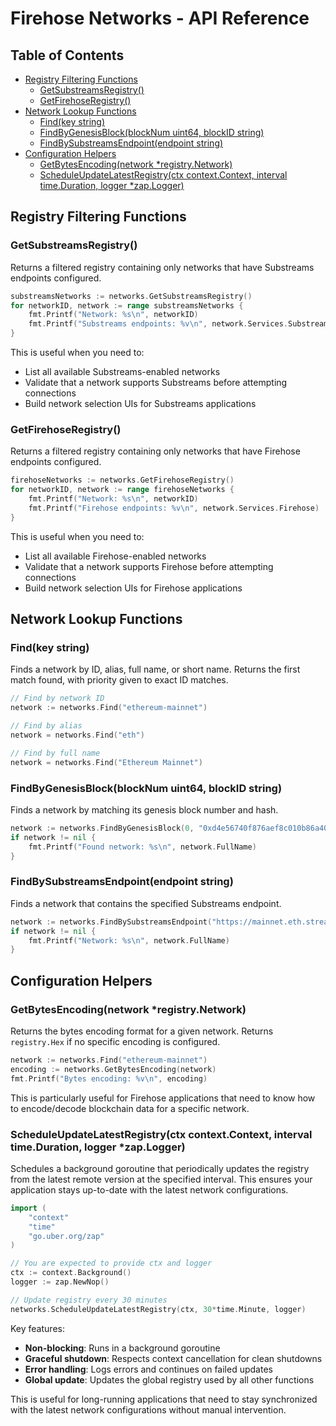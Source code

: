 # Firehose Networks - API Reference

## Table of Contents

- [Registry Filtering Functions](#registry-filtering-functions)
  - [GetSubstreamsRegistry()](#getsubstreamsregistry)
  - [GetFirehoseRegistry()](#getfirehoseregistry)
- [Network Lookup Functions](#network-lookup-functions)
  - [Find(key string)](#findkey-string)
  - [FindByGenesisBlock(blockNum uint64, blockID string)](#findbygenesisblockblocknum-uint64-blockid-string)
  - [FindBySubstreamsEndpoint(endpoint string)](#findbysubstreamsendpointendpoint-string)
- [Configuration Helpers](#configuration-helpers)
  - [GetBytesEncoding(network *registry.Network)](#getbytesencodingnetwork-registrynetwork)
  - [ScheduleUpdateLatestRegistry(ctx context.Context, interval time.Duration, logger *zap.Logger)](#scheduleupdatelatestregistryctx-contextcontext-interval-timeduration-logger-zaplogger)

## Registry Filtering Functions

### GetSubstreamsRegistry()

Returns a filtered registry containing only networks that have Substreams endpoints configured.

```go
substreamsNetworks := networks.GetSubstreamsRegistry()
for networkID, network := range substreamsNetworks {
    fmt.Printf("Network: %s\n", networkID)
    fmt.Printf("Substreams endpoints: %v\n", network.Services.Substreams)
}
```

This is useful when you need to:
- List all available Substreams-enabled networks
- Validate that a network supports Substreams before attempting connections
- Build network selection UIs for Substreams applications

### GetFirehoseRegistry()

Returns a filtered registry containing only networks that have Firehose endpoints configured.

```go
firehoseNetworks := networks.GetFirehoseRegistry()
for networkID, network := range firehoseNetworks {
    fmt.Printf("Network: %s\n", networkID)
    fmt.Printf("Firehose endpoints: %v\n", network.Services.Firehose)
}
```

This is useful when you need to:
- List all available Firehose-enabled networks
- Validate that a network supports Firehose before attempting connections
- Build network selection UIs for Firehose applications

## Network Lookup Functions

### Find(key string)

Finds a network by ID, alias, full name, or short name. Returns the first match found, with priority given to exact ID matches.

```go
// Find by network ID
network := networks.Find("ethereum-mainnet")

// Find by alias
network = networks.Find("eth")

// Find by full name
network = networks.Find("Ethereum Mainnet")
```

### FindByGenesisBlock(blockNum uint64, blockID string)

Finds a network by matching its genesis block number and hash.

```go
network := networks.FindByGenesisBlock(0, "0xd4e56740f876aef8c010b86a40d5f56745a118d0906a34e69aec8c0db1cb8fa3")
if network != nil {
    fmt.Printf("Found network: %s\n", network.FullName)
}
```

### FindBySubstreamsEndpoint(endpoint string)

Finds a network that contains the specified Substreams endpoint.

```go
network := networks.FindBySubstreamsEndpoint("https://mainnet.eth.streamingfast.io:443")
if network != nil {
    fmt.Printf("Network: %s\n", network.FullName)
}
```

## Configuration Helpers

### GetBytesEncoding(network *registry.Network)

Returns the bytes encoding format for a given network. Returns `registry.Hex` if no specific encoding is configured.

```go
network := networks.Find("ethereum-mainnet")
encoding := networks.GetBytesEncoding(network)
fmt.Printf("Bytes encoding: %v\n", encoding)
```

This is particularly useful for Firehose applications that need to know how to encode/decode blockchain data for a specific network.

### ScheduleUpdateLatestRegistry(ctx context.Context, interval time.Duration, logger *zap.Logger)

Schedules a background goroutine that periodically updates the registry from the latest remote version at the specified interval. This ensures your application stays up-to-date with the latest network configurations.

```go
import (
    "context"
    "time"
    "go.uber.org/zap"
)

// You are expected to provide ctx and logger
ctx := context.Background()
logger := zap.NewNop()

// Update registry every 30 minutes
networks.ScheduleUpdateLatestRegistry(ctx, 30*time.Minute, logger)
```

Key features:
- **Non-blocking**: Runs in a background goroutine
- **Graceful shutdown**: Respects context cancellation for clean shutdowns
- **Error handling**: Logs errors and continues on failed updates
- **Global update**: Updates the global registry used by all other functions

This is useful for long-running applications that need to stay synchronized with the latest network configurations without manual intervention.
